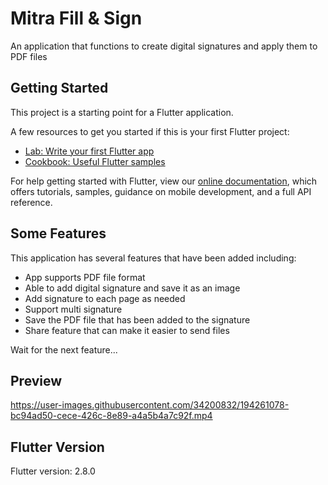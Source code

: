 # Mitra Fill & Sign

An application that functions to create digital signatures and apply them to PDF files

## Getting Started

This project is a starting point for a Flutter application.

A few resources to get you started if this is your first Flutter project:

- [Lab: Write your first Flutter app](https://flutter.dev/docs/get-started/codelab)
- [Cookbook: Useful Flutter samples](https://flutter.dev/docs/cookbook)

For help getting started with Flutter, view our
[online documentation](https://flutter.dev/docs), which offers tutorials,
samples, guidance on mobile development, and a full API reference.

## Some Features

This application has several features that have been added including:

- App supports PDF file format
- Able to add digital signature and save it as an image
- Add signature to each page as needed
- Support multi signature
- Save the PDF file that has been added to the signature
- Share feature that can make it easier to send files

Wait for the next feature...

## Preview


https://user-images.githubusercontent.com/34200832/194261078-bc94ad50-cece-426c-8e89-a4a5b4a7c92f.mp4


## Flutter Version

Flutter version: 2.8.0
